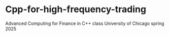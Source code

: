 # Cpp-for-high-frequency-trading
Advanced Computing for Finance in C++ class University of Chicago spring 2025
